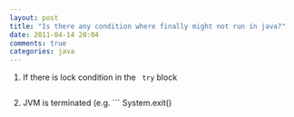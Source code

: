 ```yaml
---
layout: post
title: "Is there any condition where finally might not run in java?"
date: 2011-04-14 20:04
comments: true
categories: java
---
```


1. If there is lock condition in the ```
try```
 block
```
```


2. JVM is terminated (e.g. ```
System.exit()
``` before finally is executed

